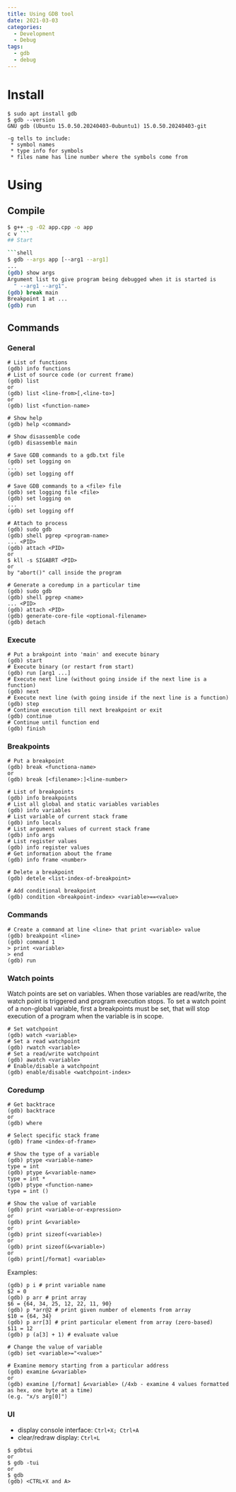 ```yaml
---
title: Using GDB tool
date: 2021-03-03
categories:
  - Development
  - Debug
tags:
  - gdb
  - debug
---
```

# Install

```shell
$ sudo apt install gdb
$ gdb --version
GNU gdb (Ubuntu 15.0.50.20240403-0ubuntu1) 15.0.50.20240403-git
```

```
-g tells to include:
 * symbol names
 * type info for symbols
 * files name has line number where the symbols come from
```
# Using
## Compile

```bash
$ g++ -g -O2 app.cpp -o app
c v ```
## Start

```shell
$ gdb --args app [--arg1 --arg1]
...
(gdb) show args
Argument list to give program being debugged when it is started is
  " --arg1 --arg1".
(gdb) break main
Breakpoint 1 at ...
(gdb) run
```
## Commands

### General

```shell
# List of functions
(gdb) info functions
# List of source code (or current frame)
(gdb) list
or
(gdb) list <line-from>[,<line-to>]
or
(gdb) list <function-name>
```

```shell
# Show help
(gdb) help <command>
```

```shell
# Show disassemble code
(gdb) disassemble main
```

```shell
# Save GDB commands to a gdb.txt file
(gdb) set logging on
...
(gdb) set logging off
```

```shell
# Save GDB commands to a <file> file
(gdb) set logging file <file>
(gdb) set logging on
...
(gdb) set logging off
```

```shell
# Attach to process
(gdb) sudo gdb
(gdb) shell pgrep <program-name>
... <PID>
(gdb) attach <PID>
or
$ kll -s SIGABRT <PID>
or
by "abort()" call inside the program
```

```shell
# Generate a coredump in a particular time
(gdb) sudo gdb
(gdb) shell pgrep <name>
... <PID>
(gdb) attach <PID>
(gdb) generate-core-file <optional-filename>
(gdb) detach
```

### Execute

```
# Put a brakpoint into 'main' and execute binary
(gdb) start
# Execute binary (or restart from start)
(gdb) run [arg1 ...]
# Execute next line (without going inside if the next line is a function)
(gdb) next
# Execute next line (with going inside if the next line is a function)
(gdb) step
# Continue execution till next breakpoint or exit
(gdb) continue
# Continue until function end
(gdb) finish
```
### Breakpoints

```shell
# Put a breakpoint
(gdb) break <functiona-name>
or
(gdb) break [<filename>:]<line-number>
```

```shell
# List of breakpoints
(gdb) info breakpoints
# List all global and static variables variables
(gdb) info variables
# List variable of current stack frame
(gdb) info locals
# List argument values of current stack frame
(gdb) info args
# List register values
(gdb) info register values
# Get information about the frame
(gdb) info frame <number>

```

```shell
# Delete a breakpoint
(gdb) detele <list-index-of-breakpoint>
```

```shell
# Add conditional breakpoint
(gdb) condition <breakpoint-index> <variable>==<value>
```

### Commands

```shell
# Create a command at line <line> that print <variable> value
(gdb) breakpoint <line>
(gdb) command 1
> print <variable>
> end
(gdb) run
```

### Watch points

Watch points are set on variables. When those variables are read/write, the watch point is triggered and program execution stops. To set a watch point of a non-global variable, first a breakpoints must be set, that will stop execution of a program when the variable is in scope.

```shell
# Set watchpoint
(gdb) watch <variable>
# Set a read watchpoint
(gdb) rwatch <variable>
# Set a read/write watchpoint
(gdb) awatch <variable>
# Enable/disable a watchpoint
(gdb) enable/disable <watchpoint-index>
```

### Coredump

```shell
# Get backtrace
(gdb) backtrace
or
(gdb) where
```

```shell
# Select specific stack frame
(gdb) frame <index-of-frame>
```

```shell
# Show the type of a variable
(gdb) ptype <variable-name>
type = int
(gdb) ptype &<variable-name>
type = int *
(gdb) ptype <function-name>
type = int ()
```

```shell
# Show the value of variable
(gdb) print <variable-or-expression>
or
(gdb) print &<variable>
or
(gdb) print sizeof(<variable>)
or
(gdb) print sizeof(&<variable>)
or
(gdb) print[/format] <variable>
```

Examples:
```shell
(gdb) p i # print variable name
$2 = 0
(gdb) p arr # print array
$6 = {64, 34, 25, 12, 22, 11, 90}
(gdb) p *arr@2 # print given number of elements from array
$10 = {64, 34}
(gdb) p arr[3] # print particular element from array (zero-based)
$11 = 12
(gdb) p (a[3] + 1) # evaluate value
```

```shell
# Change the value of variable
(gdb) set <variable>="<value>"
```

```shell
# Examine memory starting from a particular address
(gdb) examine &<variable>
or
(gdb) examine [/format] &<variable> (/4xb - examine 4 values formatted as hex, one byte at a time)
(e.g. "x/s arg[0]")
```

### UI

* display console interface: `Ctrl+X; Ctrl+A`
* clear/redraw display: `Ctrl+L`

```shell
$ gdbtui
or
$ gdb -tui
or
$ gdb
(gdb) <CTRL+X and A>
```
